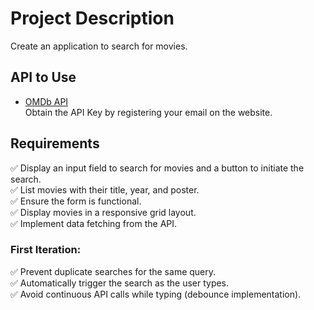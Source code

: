 # Project Description

Create an application to search for movies.

## API to Use

- [OMDb API](https://www.omdbapi.com/)  
  Obtain the API Key by registering your email on the website.

## Requirements

✅ Display an input field to search for movies and a button to initiate the search.  
✅ List movies with their title, year, and poster.  
✅ Ensure the form is functional.  
✅ Display movies in a responsive grid layout.  
✅ Implement data fetching from the API.

### First Iteration:

✅ Prevent duplicate searches for the same query.  
✅ Automatically trigger the search as the user types.  
✅ Avoid continuous API calls while typing (debounce implementation).

